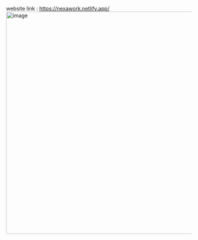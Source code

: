 website link :  https://nexawork.netlify.app/
<img width="1355" height="603" alt="image" src="https://github.com/user-attachments/assets/980ed252-6531-4ca9-8997-5f2db519a7e5" />
